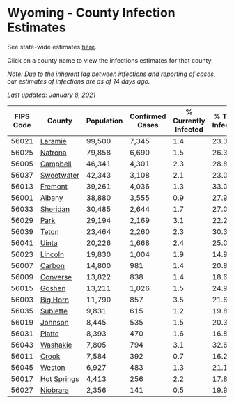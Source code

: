 # Wyoming - County Infection Estimates

See state-wide estimates [here](/infections/us-wy).

Click on a county name to view the infections estimates for that county.

*Note: Due to the inherent lag between infections and reporting of cases, our estimates of infections are as of 14 days ago.*

*Last updated: January 8, 2021*

|   FIPS Code |                     County |   Population |   Confirmed Cases |   % Currently Infected |   % Total Infected |
|-------------|----------------------------|--------------|-------------------|------------------------|--------------------|
|       56021 |         [Laramie](laramie) |       99,500 |             7,345 |                    1.4 |               23.3 |
|       56025 |         [Natrona](natrona) |       79,858 |             6,690 |                    1.5 |               26.3 |
|       56005 |       [Campbell](campbell) |       46,341 |             4,301 |                    2.3 |               28.8 |
|       56037 |   [Sweetwater](sweetwater) |       42,343 |             3,108 |                    2.1 |               23.0 |
|       56013 |         [Fremont](fremont) |       39,261 |             4,036 |                    1.3 |               33.0 |
|       56001 |           [Albany](albany) |       38,880 |             3,555 |                    0.9 |               27.9 |
|       56033 |       [Sheridan](sheridan) |       30,485 |             2,644 |                    1.7 |               27.0 |
|       56029 |               [Park](park) |       29,194 |             2,169 |                    3.1 |               22.2 |
|       56039 |             [Teton](teton) |       23,464 |             2,260 |                    2.3 |               30.3 |
|       56041 |             [Uinta](uinta) |       20,226 |             1,668 |                    2.4 |               25.0 |
|       56023 |         [Lincoln](lincoln) |       19,830 |             1,004 |                    1.9 |               14.9 |
|       56007 |           [Carbon](carbon) |       14,800 |               981 |                    1.4 |               20.8 |
|       56009 |       [Converse](converse) |       13,822 |               838 |                    1.4 |               18.6 |
|       56015 |           [Goshen](goshen) |       13,211 |             1,026 |                    1.5 |               24.9 |
|       56003 |       [Big Horn](big-horn) |       11,790 |               857 |                    3.5 |               21.6 |
|       56035 |       [Sublette](sublette) |        9,831 |               615 |                    1.2 |               19.8 |
|       56019 |         [Johnson](johnson) |        8,445 |               535 |                    1.5 |               20.3 |
|       56031 |           [Platte](platte) |        8,393 |               470 |                    1.6 |               16.8 |
|       56043 |       [Washakie](washakie) |        7,805 |               794 |                    3.1 |               32.6 |
|       56011 |             [Crook](crook) |        7,584 |               392 |                    0.7 |               16.2 |
|       56045 |           [Weston](weston) |        6,927 |               483 |                    1.3 |               21.1 |
|       56017 | [Hot Springs](hot-springs) |        4,413 |               256 |                    2.2 |               17.8 |
|       56027 |       [Niobrara](niobrara) |        2,356 |               141 |                    0.5 |               19.9 |
